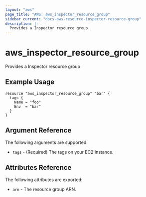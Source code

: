 ```yaml
---
layout: "aws"
page_title: "AWS: aws_inspector_resource_group"
sidebar_current: "docs-aws-resource-inspector-resource-group"
description: |-
  Provides a Inspector resource group.
---
```


# aws_inspector_resource_group

Provides a Inspector resource group

## Example Usage

```hcl
resource "aws_inspector_resource_group" "bar" {
  tags {
    Name = "foo"
    Env  = "bar"
  }
}
```

## Argument Reference

The following arguments are supported:

* `tags` - (Required) The tags on your EC2 Instance.

## Attributes Reference

The following attributes are exported:

* `arn` - The resource group ARN.
